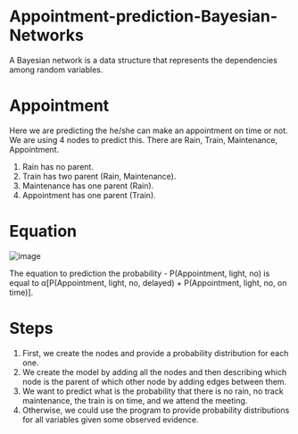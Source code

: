 # Appointment-prediction-Bayesian-Networks

A Bayesian network is a data structure that represents the dependencies among random variables. 

# Appointment

Here we are predicting the he/she can make an appointment on time or not. We are using 4 nodes to predict this. There are Rain, Train, Maintenance, Appointment.

1. Rain has no parent.
2. Train has two parent (Rain, Maintenance).
3. Maintenance has one parent (Rain).
4. Appointment has one parent (Train).

# Equation

![image](https://user-images.githubusercontent.com/64577383/163217795-001efe08-8eb3-48be-be90-d95e1b62a4aa.png)

The equation to prediction the probability - P(Appointment, light, no) is equal to α[P(Appointment, light, no, delayed) + P(Appointment, light, no, on time)].

# Steps

1. First, we create the nodes and provide a probability distribution for each one.
2. We create the model by adding all the nodes and then describing which node is the parent of which other node by adding edges between them.
3. We want to predict what is the probability that there is no rain, no track maintenance, the train is on time, and we attend the meeting.
4. Otherwise, we could use the program to provide probability distributions for all variables given some observed evidence.
